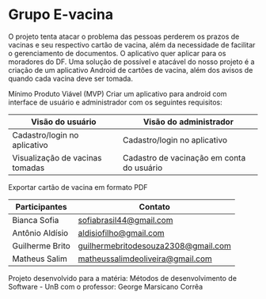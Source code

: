 # Grupo E-vacina 

O projeto tenta atacar o problema das pessoas perderem os prazos de vacinas e seu respectivo cartão de vacina, além da necessidade de facilitar o gerenciamento de documentos. O aplicativo quer aplicar para os moradores do DF. 
Uma solução de possível e atacável do nosso projeto é a criação de um aplicativo Android de cartões de vacina, além dos avisos de quando cada vacina deve ser tomada.

Mínimo Produto Viável (MVP)
Criar um aplicativo para android com interface de usuário e administrador com os seguintes requisitos:

Visão do usuário | Visão do administrador
---------------- | ----------------------
Cadastro/login no aplicativo | Cadastro/login no aplicativo
Visualização de vacinas tomadas | Cadastro de vacinação em conta do usuário
Exportar cartão de vacina em formato PDF 



Participantes   | Contato
--------------- | -------
Bianca Sofia    | sofiabrasil44@gmail.com
Antônio Aldísio | aldisiofilho@gmail.com
Guilherme Brito | guilhermebritodesouza2308@gmail.com
Matheus Salim   | matheussalimdeoliveira@gmail.com


Projeto desenvolvido para a matéria: Métodos de desenvolvimento de Software - UnB com o professor: George Marsicano Corrêa

